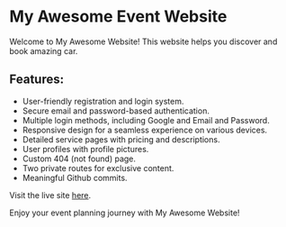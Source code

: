 
# My Awesome Event Website

Welcome to My Awesome  Website! This website helps you discover and book amazing car.

## Features:

- User-friendly registration and login system.
- Secure email and password-based authentication.
- Multiple login methods, including Google and  Email and Password.
- Responsive design for a seamless experience on various devices.
- Detailed service pages with pricing and descriptions.
- User profiles with profile pictures.
- Custom 404 (not found) page.
- Two private routes for exclusive content.
- Meaningful Github commits.

Visit the live site [here](https://nimble-bublanina-d33165.netlify.app/).

Enjoy your event planning journey with My Awesome  Website!
